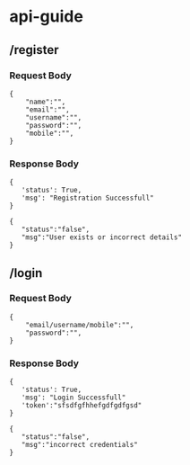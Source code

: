 # api-guide

## /register

### Request Body

```
{
    "name":"",
    "email":"",
    "username":"",
    "password":"",
    "mobile":"",
}
```

### Response Body

```
{
   'status': True,
   'msg': "Registration Successfull"
}
```

```
{
   "status":"false",
   "msg":"User exists or incorrect details"
}
```

## /login

### Request Body

```
{
    "email/username/mobile":"",
    "password":"",
}
```

### Response Body

```
{
   'status': True,
   'msg': "Login Successfull"
   'token':"sfsdfgfhhefgdfgdfgsd"
}
```

```
{
   "status":"false",
   "msg":"incorrect credentials"
}
```
